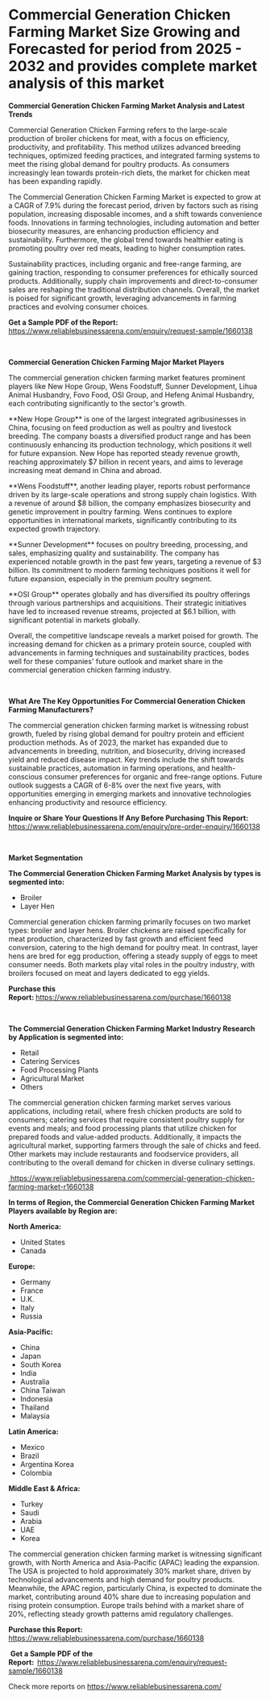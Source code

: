 <p><h1>Commercial Generation Chicken Farming Market Size Growing and Forecasted for period from 2025 - 2032 and provides complete market analysis of this market</h1></p><p><strong>Commercial Generation Chicken Farming Market Analysis and Latest Trends</strong></p>
<p><p>Commercial Generation Chicken Farming refers to the large-scale production of broiler chickens for meat, with a focus on efficiency, productivity, and profitability. This method utilizes advanced breeding techniques, optimized feeding practices, and integrated farming systems to meet the rising global demand for poultry products. As consumers increasingly lean towards protein-rich diets, the market for chicken meat has been expanding rapidly.</p><p>The Commercial Generation Chicken Farming Market is expected to grow at a CAGR of 7.9% during the forecast period, driven by factors such as rising population, increasing disposable incomes, and a shift towards convenience foods. Innovations in farming technologies, including automation and better biosecurity measures, are enhancing production efficiency and sustainability. Furthermore, the global trend towards healthier eating is promoting poultry over red meats, leading to higher consumption rates.</p><p>Sustainability practices, including organic and free-range farming, are gaining traction, responding to consumer preferences for ethically sourced products. Additionally, supply chain improvements and direct-to-consumer sales are reshaping the traditional distribution channels. Overall, the market is poised for significant growth, leveraging advancements in farming practices and evolving consumer choices.</p></p>
<p><strong>Get a Sample PDF of the Report:&nbsp;</strong> <a href="https://www.reliablebusinessarena.com/enquiry/request-sample/1660138?utm_campaign=1912&utm_medium=2&utm_source=Github&utm_content=ia&utm_term=17012025&utm_id=commercial-generation-chicken-farming">https://www.reliablebusinessarena.com/enquiry/request-sample/1660138</a></p>
<p>&nbsp;</p>
<p><strong>Commercial Generation Chicken Farming Major Market Players</strong></p>
<p><p>The commercial generation chicken farming market features prominent players like New Hope Group, Wens Foodstuff, Sunner Development, Lihua Animal Husbandry, Fovo Food, OSI Group, and Hefeng Animal Husbandry, each contributing significantly to the sector's growth.</p><p>**New Hope Group** is one of the largest integrated agribusinesses in China, focusing on feed production as well as poultry and livestock breeding. The company boasts a diversified product range and has been continuously enhancing its production technology, which positions it well for future expansion. New Hope has reported steady revenue growth, reaching approximately $7 billion in recent years, and aims to leverage increasing meat demand in China and abroad.</p><p>**Wens Foodstuff**, another leading player, reports robust performance driven by its large-scale operations and strong supply chain logistics. With a revenue of around $8 billion, the company emphasizes biosecurity and genetic improvement in poultry farming. Wens continues to explore opportunities in international markets, significantly contributing to its expected growth trajectory.</p><p>**Sunner Development** focuses on poultry breeding, processing, and sales, emphasizing quality and sustainability. The company has experienced notable growth in the past few years, targeting a revenue of $3 billion. Its commitment to modern farming techniques positions it well for future expansion, especially in the premium poultry segment.</p><p>**OSI Group** operates globally and has diversified its poultry offerings through various partnerships and acquisitions. Their strategic initiatives have led to increased revenue streams, projected at $6.1 billion, with significant potential in markets globally.</p><p>Overall, the competitive landscape reveals a market poised for growth. The increasing demand for chicken as a primary protein source, coupled with advancements in farming techniques and sustainability practices, bodes well for these companies' future outlook and market share in the commercial generation chicken farming industry.</p></p>
<p>&nbsp;</p>
<p><strong>What Are The Key Opportunities For Commercial Generation Chicken Farming Manufacturers?</strong></p>
<p><p>The commercial generation chicken farming market is witnessing robust growth, fueled by rising global demand for poultry protein and efficient production methods. As of 2023, the market has expanded due to advancements in breeding, nutrition, and biosecurity, driving increased yield and reduced disease impact. Key trends include the shift towards sustainable practices, automation in farming operations, and health-conscious consumer preferences for organic and free-range options. Future outlook suggests a CAGR of 6-8% over the next five years, with opportunities emerging in emerging markets and innovative technologies enhancing productivity and resource efficiency.</p></p>
<p><strong>Inquire or Share Your Questions If Any Before Purchasing This Report:</strong> <a href="https://www.reliablebusinessarena.com/enquiry/pre-order-enquiry/1660138?utm_campaign=1912&utm_medium=2&utm_source=Github&utm_content=ia&utm_term=17012025&utm_id=commercial-generation-chicken-farming">https://www.reliablebusinessarena.com/enquiry/pre-order-enquiry/1660138</a></p>
<p>&nbsp;</p>
<p><strong>Market Segmentation</strong></p>
<p><strong>The Commercial Generation Chicken Farming Market Analysis by types is segmented into:</strong></p>
<p><ul><li>Broiler</li><li>Layer Hen</li></ul></p>
<p><p>Commercial generation chicken farming primarily focuses on two market types: broiler and layer hens. Broiler chickens are raised specifically for meat production, characterized by fast growth and efficient feed conversion, catering to the high demand for poultry meat. In contrast, layer hens are bred for egg production, offering a steady supply of eggs to meet consumer needs. Both markets play vital roles in the poultry industry, with broilers focused on meat and layers dedicated to egg yields.</p></p>
<p><strong>Purchase this Report:&nbsp;</strong><a href="https://www.reliablebusinessarena.com/purchase/1660138?utm_campaign=1912&utm_medium=2&utm_source=Github&utm_content=ia&utm_term=17012025&utm_id=commercial-generation-chicken-farming">https://www.reliablebusinessarena.com/purchase/1660138</a></p>
<p>&nbsp;</p>
<p><strong>The Commercial Generation Chicken Farming Market Industry Research by Application is segmented into:</strong></p>
<p><ul><li>Retail</li><li>Catering Services</li><li>Food Processing Plants</li><li>Agricultural Market</li><li>Others</li></ul></p>
<p><p>The commercial generation chicken farming market serves various applications, including retail, where fresh chicken products are sold to consumers; catering services that require consistent poultry supply for events and meals; and food processing plants that utilize chicken for prepared foods and value-added products. Additionally, it impacts the agricultural market, supporting farmers through the sale of chicks and feed. Other markets may include restaurants and foodservice providers, all contributing to the overall demand for chicken in diverse culinary settings.</p></p>
<p><a href="https://www.reliablebusinessarena.com/commercial-generation-chicken-farming-market-r1660138?utm_campaign=1912&utm_medium=2&utm_source=Github&utm_content=ia&utm_term=17012025&utm_id=commercial-generation-chicken-farming">&nbsp;https://www.reliablebusinessarena.com/commercial-generation-chicken-farming-market-r1660138</a></p>
<p><strong>In terms of Region, the Commercial Generation Chicken Farming Market Players available by Region are:</strong></p>
<p>
    <p> <strong> North America: </strong>
        <ul>
            <li>United States</li>
            <li>Canada</li>
        </ul>
        </p> 
    <p> <strong> Europe: </strong>
        <ul>
            <li>Germany</li>
            <li>France</li>
            <li>U.K.</li>
            <li>Italy</li>
            <li>Russia</li>
        </ul>
        </p> 
    <p> <strong> Asia-Pacific: </strong>
        <ul>
            <li>China</li>
            <li>Japan</li>
            <li>South Korea</li>
            <li>India</li>
            <li>Australia</li>
            <li>China Taiwan</li>
            <li>Indonesia</li>
            <li>Thailand</li>
            <li>Malaysia</li>
        </ul>
        </p> 
    <p> <strong> Latin America: </strong>
        <ul>
            <li>Mexico</li>
            <li>Brazil</li>
            <li>Argentina Korea</li>
            <li>Colombia</li>
        </ul>
        </p> 
    <p> <strong> Middle East & Africa: </strong>
        <ul>
            <li>Turkey</li>
            <li>Saudi</li>
            <li>Arabia</li>
            <li>UAE</li>
            <li>Korea</li>
        </ul>
    </p>
    </p>
<p><p>The commercial generation chicken farming market is witnessing significant growth, with North America and Asia-Pacific (APAC) leading the expansion. The USA is projected to hold approximately 30% market share, driven by technological advancements and high demand for poultry products. Meanwhile, the APAC region, particularly China, is expected to dominate the market, contributing around 40% share due to increasing population and rising protein consumption. Europe trails behind with a market share of 20%, reflecting steady growth patterns amid regulatory challenges.</p></p>
<p><strong>Purchase this Report: </strong><a href="https://www.reliablebusinessarena.com/purchase/1660138?utm_campaign=1912&utm_medium=2&utm_source=Github&utm_content=ia&utm_term=17012025&utm_id=commercial-generation-chicken-farming">https://www.reliablebusinessarena.com/purchase/1660138</a></p>
<p>&nbsp;<strong>Get a Sample PDF of the Report:&nbsp;&nbsp;</strong><a href="https://www.reliablebusinessarena.com/enquiry/request-sample/1660138?utm_campaign=1912&utm_medium=2&utm_source=Github&utm_content=ia&utm_term=17012025&utm_id=commercial-generation-chicken-farming">https://www.reliablebusinessarena.com/enquiry/request-sample/1660138</a></p>
<p><strong></strong></p>
<p>Check more reports on <a href="https://www.reliablebusinessarena.com/?utm_campaign=1912&utm_medium=2&utm_source=Github&utm_content=ia&utm_term=17012025&utm_id=commercial-generation-chicken-farming">https://www.reliablebusinessarena.com/</a></p>